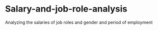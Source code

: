 # Salary-and-job-role-analysis
Analyzing the salaries of job roles and gender and period of employment
